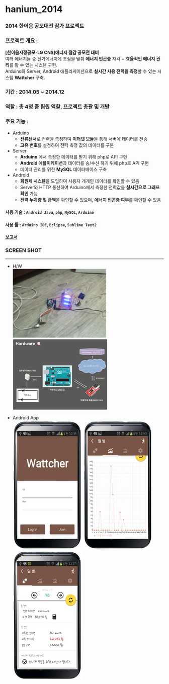 # hanium_2014

### 2014 한이음 공모대전 참가 프로젝트

### 프로젝트 개요 :  
**[한이음지정공모-LG CNS]에너지 절감 공모전 대비**  
여러 에너지들 중 전기에너지에 초점을 맞춰 **에너지 빈곤층** 자각 + **효율적인 에너지 관리**를 할 수 있는 시스템 구현.  
Arduino와 Server, Android 애플리케이션으로 **실시간 사용 전력을 측정**할 수 있는 시스템 **Wattcher** 구축.

### 기간 : 2014.05 ~ 2014.12

### 역할 : 총 4명 중 **팀원** 역할, 프로젝트 총괄 및 개발

### 주요 기능 :
- Arduino
	- **전류센서**로 전력을 측정하여 **이더넷 모듈**을 통해 서버에 데이터를 전송
	- **고유 번호**를 설정하여 전력 측정 값의 데이터를 구분
- Server
	- **Arduino** 에서 측정한 데이터를 받기 위해 php로 API 구현
	- **Android 애플이케이션**과 데이터를 송/수신 하기 위해 php로 API 구현
	- 데이터 관리를 위한 **MySQL** 데이터베이스 구축
- Android
	- **회원제 시스템**을 도입하여 사용자 개개인 데이터를 확인할 수 있음
	- Server와 HTTP 통신하여 Arduino에서 측정한 전력값을 **실시간으로 그래프 확인** 가능
	- **전력 누계량 및 금액**을 확인할 수 있으며, **에너지 빈곤층 여부**를 확인할 수 있음

#### **사용 기술** : `Android Java`, `php`, `MySQL`, `Arduino`

#### **사용 툴** : `Arduino IDE`, `Eclipse`, `Sublime Text2`

#### [보고서][1]

### SCREEN SHOT
-------

- H/W  
<img src="img/screen_shot_1.png" width="300px"> <img src="img/screen_shot_2.png" width="300px">

- Android App  
<img src="img/screen_shot_3.png" width="220px"> <img src="img/screen_shot_4.png" width="220px"> <img src="img/screen_shot_5.png" width="220px"> 

[1]: ppt/hanium_2014.pdf
